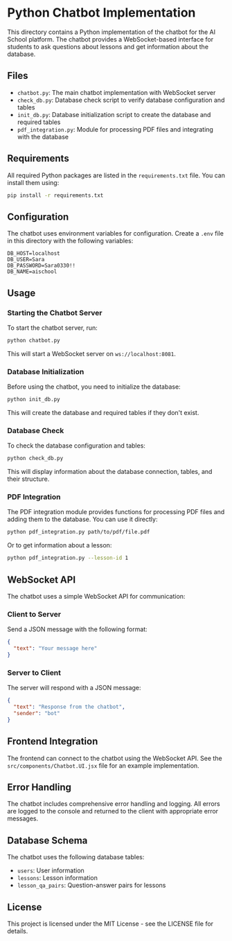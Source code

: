 # Python Chatbot Implementation

This directory contains a Python implementation of the chatbot for the AI School platform. The chatbot provides a WebSocket-based interface for students to ask questions about lessons and get information about the database.

## Files

- `chatbot.py`: The main chatbot implementation with WebSocket server
- `check_db.py`: Database check script to verify database configuration and tables
- `init_db.py`: Database initialization script to create the database and required tables
- `pdf_integration.py`: Module for processing PDF files and integrating with the database

## Requirements

All required Python packages are listed in the `requirements.txt` file. You can install them using:

```bash
pip install -r requirements.txt
```

## Configuration

The chatbot uses environment variables for configuration. Create a `.env` file in this directory with the following variables:

```
DB_HOST=localhost
DB_USER=Sara
DB_PASSWORD=Sara0330!!
DB_NAME=aischool
```

## Usage

### Starting the Chatbot Server

To start the chatbot server, run:

```bash
python chatbot.py
```

This will start a WebSocket server on `ws://localhost:8081`.

### Database Initialization

Before using the chatbot, you need to initialize the database:

```bash
python init_db.py
```

This will create the database and required tables if they don't exist.

### Database Check

To check the database configuration and tables:

```bash
python check_db.py
```

This will display information about the database connection, tables, and their structure.

### PDF Integration

The PDF integration module provides functions for processing PDF files and adding them to the database. You can use it directly:

```bash
python pdf_integration.py path/to/pdf/file.pdf
```

Or to get information about a lesson:

```bash
python pdf_integration.py --lesson-id 1
```

## WebSocket API

The chatbot uses a simple WebSocket API for communication:

### Client to Server

Send a JSON message with the following format:

```json
{
  "text": "Your message here"
}
```

### Server to Client

The server will respond with a JSON message:

```json
{
  "text": "Response from the chatbot",
  "sender": "bot"
}
```

## Frontend Integration

The frontend can connect to the chatbot using the WebSocket API. See the `src/components/Chatbot.UI.jsx` file for an example implementation.

## Error Handling

The chatbot includes comprehensive error handling and logging. All errors are logged to the console and returned to the client with appropriate error messages.

## Database Schema

The chatbot uses the following database tables:

- `users`: User information
- `lessons`: Lesson information
- `lesson_qa_pairs`: Question-answer pairs for lessons

## License

This project is licensed under the MIT License - see the LICENSE file for details. 